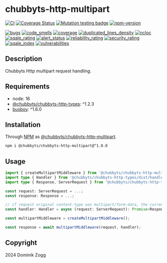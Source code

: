 # chubbyts-http-multipart

[![CI](https://github.com/chubbyts/chubbyts-http-multipart/actions/workflows/ci.yml/badge.svg)](https://github.com/chubbyts/chubbyts-http-multipart/actions/workflows/ci.yml)
[![Coverage Status](https://coveralls.io/repos/github/chubbyts/chubbyts-http-multipart/badge.svg?branch=master)](https://coveralls.io/github/chubbyts/chubbyts-http-multipart?branch=master)
[![Mutation testing badge](https://img.shields.io/endpoint?style=flat&url=https%3A%2F%2Fbadge-api.stryker-mutator.io%2Fgithub.com%2Fchubbyts%2Fchubbyts-http-multipart%2Fmaster)](https://dashboard.stryker-mutator.io/reports/github.com/chubbyts/chubbyts-http-multipart/master)
[![npm-version](https://img.shields.io/npm/v/@chubbyts/chubbyts-http-multipart.svg)](https://www.npmjs.com/package/@chubbyts/chubbyts-http-multipart)

[![bugs](https://sonarcloud.io/api/project_badges/measure?project=chubbyts_chubbyts-http-multipart&metric=bugs)](https://sonarcloud.io/dashboard?id=chubbyts_chubbyts-http-multipart)
[![code_smells](https://sonarcloud.io/api/project_badges/measure?project=chubbyts_chubbyts-http-multipart&metric=code_smells)](https://sonarcloud.io/dashboard?id=chubbyts_chubbyts-http-multipart)
[![coverage](https://sonarcloud.io/api/project_badges/measure?project=chubbyts_chubbyts-http-multipart&metric=coverage)](https://sonarcloud.io/dashboard?id=chubbyts_chubbyts-http-multipart)
[![duplicated_lines_density](https://sonarcloud.io/api/project_badges/measure?project=chubbyts_chubbyts-http-multipart&metric=duplicated_lines_density)](https://sonarcloud.io/dashboard?id=chubbyts_chubbyts-http-multipart)
[![ncloc](https://sonarcloud.io/api/project_badges/measure?project=chubbyts_chubbyts-http-multipart&metric=ncloc)](https://sonarcloud.io/dashboard?id=chubbyts_chubbyts-http-multipart)
[![sqale_rating](https://sonarcloud.io/api/project_badges/measure?project=chubbyts_chubbyts-http-multipart&metric=sqale_rating)](https://sonarcloud.io/dashboard?id=chubbyts_chubbyts-http-multipart)
[![alert_status](https://sonarcloud.io/api/project_badges/measure?project=chubbyts_chubbyts-http-multipart&metric=alert_status)](https://sonarcloud.io/dashboard?id=chubbyts_chubbyts-http-multipart)
[![reliability_rating](https://sonarcloud.io/api/project_badges/measure?project=chubbyts_chubbyts-http-multipart&metric=reliability_rating)](https://sonarcloud.io/dashboard?id=chubbyts_chubbyts-http-multipart)
[![security_rating](https://sonarcloud.io/api/project_badges/measure?project=chubbyts_chubbyts-http-multipart&metric=security_rating)](https://sonarcloud.io/dashboard?id=chubbyts_chubbyts-http-multipart)
[![sqale_index](https://sonarcloud.io/api/project_badges/measure?project=chubbyts_chubbyts-http-multipart&metric=sqale_index)](https://sonarcloud.io/dashboard?id=chubbyts_chubbyts-http-multipart)
[![vulnerabilities](https://sonarcloud.io/api/project_badges/measure?project=chubbyts_chubbyts-http-multipart&metric=vulnerabilities)](https://sonarcloud.io/dashboard?id=chubbyts_chubbyts-http-multipart)

## Description

Chubbyts Http multipart request handling.

## Requirements

 * node: 16
 * [@chubbyts/chubbyts-http-types][2]: ^1.2.3
 * [busboy][3]: ^1.6.0

## Installation

Through [NPM](https://www.npmjs.com) as [@chubbyts/chubbyts-http-multipart][1].

```sh
npm i @chubbyts/chubbyts-http-multipart@^1.0.0
```

## Usage

```ts
import { createMultipartMiddleware } from '@chubbyts/chubbyts-http-multipart/dist/multipart-middleware';
import type { Handler } from '@chubbyts/chubbyts-http-types/dist/handler';
import type { Response, ServerRequest } from '@chubbyts/chubbyts-http-types/dist/message';

const request: ServerRequest = ...;
const response: Response = ...;

// if request original content-type was multipart/form-data, the current content-type and body is now application/x-www-form-urlencoded
const handler: Handler = async (request: ServerRequest): Promise<Response> ...;

const multipartMiddleware = createMultipartMiddleware();

const response = await multipartMiddleware(request, handler);
```

## Copyright

2024 Dominik Zogg

[1]: https://www.npmjs.com/package/@chubbyts/chubbyts-http-multipart
[2]: https://www.npmjs.com/package/@chubbyts/chubbyts-http-types
[3]: https://www.npmjs.com/package/busboy
